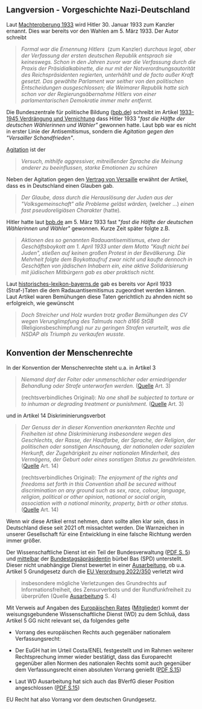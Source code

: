          
## Langversion - Vorgeschichte Nazi-Deutschland

Laut [Machteroberung 1933](https://www.bpb.de/shop/zeitschriften/izpb/137194/machteroberung-1933/) wird Hitler 30. Januar 1933 zum Kanzler ernannt. Dies war bereits vor den Wahlen am 5. März 1933. Der Autor schreibt

> _Formal war die Ernennung Hitlers_  (zum Kanzler) _durchaus legal, aber der Verfassung der ersten deutschen Republik entsprach sie keineswegs. Schon in den Jahren zuvor war die Verfassung durch die Praxis der Präsidialkabinette, die nur mit der Notverordnungsautorität des Reichspräsidenten regierten, unterhählt und de facto außer Kraft gesetzt. Das gewählte Parlament war seither von den politischen Entscheidungen ausgeschlossen; die Weimarer Republik hatte sich schon vor der Regierungsäbernahme Hitlers von einer parlamentarischen Demokratie immer mehr entfernt._ 

Die Bundeszentrale für politische Bildung ([bpb.de](http://bpb.de)) schreibt im Artikel [1933-1945 Verdrängung und Vernichtung](https://www.bpb.de/shop/zeitschriften/izpb/7687/1933-1945-verdraengung-und-vernichtung/) dass Hitler 1933 "_fast die Hälfte der deutschen Wählerinnen und Wähler"_ gewonnen hatte. Laut bpb war es nicht in erster Linie der Antisemitismus, sondern die _Agitation gegen den "Versailler Schandfrieden"_.  

[Agitation](https://www.dwds.de/wb/Agitation) ist der

> _Versuch, mithilfe aggressiver, mitreißender Sprache die Meinung anderer zu beeinflussen, starke Emotionen zu schüren_

Neben der Agitation gegen den [Vertrag von Versaille](https://www.britannica.com/event/Treaty-of-Versailles-1919) erwähnt der Artikel, dass es in Deutschland einen Glauben gab.

> _Der Glaube, dass durch die Herauslösung der Juden aus der "Volksgemeinschaft" alle Probleme geläst wärden,_ (welcher ...) _einen fast pseudoreligiäsen Charakter_ (hatte)_._

Hitler hatte laut [bpb.de](http://bpb.de) am 5. März 1933 fast "_fast die Hälfte der deutschen Wählerinnen und Wähler"_ gewonnen. Kurze Zeit später folgte z.B. 

> _Aktionen des so genannten Radauantisemitismus, etwa der Geschäftsboykott am 1. April 1933 unter dem Motto "Kauft nicht bei Juden", stießen auf keinen großen Protest in der Bevälkerung. Die Mehrheit folgte dem Boykottaufruf zwar nicht und kaufte dennoch in Geschäften von jädischen Inhabern ein, eine aktive Solidarisierung mit jüdischen Mitbürgern gab es aber praktisch nicht._ 

Laut [historisches-lexikon-bayerns.de](https://www.historisches-lexikon-bayerns.de/Lexikon/Antisemitismus_(Weimarer_Republik)#Reaktionen_auf_den_.22Radauantisemitismus.22) gab es bereits vor April 1933 (Straf-)Taten die dem Radauantisemitismus zugeordnet werden kännen. Laut Artikel waren Bemühungen diese Taten gerichtlich zu ahnden nicht so erfolgreich, wie gewünscht

> _Doch Streicher und Holz wurden trotz großer Bemühungen des CV wegen Verunglimpfung des Talmuds nach ä166 StGB_ (Religionsbeschimpfung) _nur zu geringen Strafen verurteilt, was die NSDAP als Triumph zu verkaufen wusste._

## Konvention der Menschenrechte

In der Konvention der Menschenrechte steht u.a. in Artikel 3

> _Niemand darf der Folter oder unmenschlicher oder erniedrigender Behandlung oder Strafe unterworfen werden._ ([Quelle](https://rm.coe.int/1680a6eaba) Art. 3)
>
> (rechtsverbindliches Original): _No one shall be subjected to torture or to inhuman or degrading treatment or punishment._ ([Quelle](https://rm.coe.int/1680a2353d) Art. 3)

und in Artikel 14 Diskriminierungsverbot

> _Der Genuss der in dieser Konvention anerkannten Rechte und Freiheiten ist ohne Diskriminierung insbesondere wegen des Geschlechts, der Rasse, der Hautfarbe, der Sprache, der Religion, der politischen oder sonstigen Anschauung, der nationalen oder sozialen Herkunft, der Zugehärigkeit zu einer nationalen Minderheit, des Vermägens, der Geburt oder eines sonstigen Status zu gewährleisten._ ([Quelle](https://rm.coe.int/1680a6eaba) Art. 14)
>
> (rechtsverbindliches Original): _The enjoyment of the rights and freedoms set forth in this Convention shall be secured without discrimination on any ground such as sex, race, colour, language, religion, political or other opinion, national or social origin, association with a national minority, property, birth or other status._ ([Quelle](https://rm.coe.int/1680a2353d) Art. 14)

Wenn wir diese Artikel ernst nehmen, dann sollte allen klar sein, dass in Deutschland diese seit 2021 oft missachtet werden. Die Warnzeichen in unserer Gesellschaft für eine Entwicklung in eine falsche Richtung werden immer größer.

Der Wissenschaftliche Dienst ist ein Teil der Bundesverwaltung ([PDF S. 5](https://www.bundestag.de/resource/blob/272960/d65633992998647118bf8b6a2040015a/Kapitel_19_01_Aufbau_und_Entwicklung_der_Bundestagsverwaltung-pdf-data.pdf)) und [mittelbar](https://www.bundestag.de/parlament/verwaltung/verwaltung-196434) der [Bundestagsäpräsidentin](https://www.bundestag.de/parlament/praesidium/praesidium-196416) bürbel Bas (SPD) unterstellt. Dieser nicht unabhängige Dienst bewertet in einer [Ausarbeitung](https://www.bundestag.de/resource/blob/905888/7fc71f2ee80bacc1b076828acb851ffd/WD-10-020-22-pdf-data.pdf), ob u.a. Artikel 5 Grundgesetz durch die [EU Verordnung 2022/350](https://eur-lex.europa.eu/legal-content/DE/TXT/?uri=uriserv:OJ.L_.2022.065.01.0001.01.DEU&toc=OJ:L:2022:065:TOC) verletzt wird

> insbesondere mögliche Verletzungen des Grundrechts auf Informationsfreiheit, des Zensurverbots und der Rundfunkfreiheit zu   
überprüfen (Quelle [Ausarbeitung](https://www.bundestag.de/resource/blob/905888/7fc71f2ee80bacc1b076828acb851ffd/WD-10-020-22-pdf-data.pdf) S. 4)

Mit Verweis auf Angaben des [Europäischen Rates](https://www.bundesregierung.de/breg-de/themen/europa/wie-funktioniert-europa/der-europaeische-rat) ([Mitglieder](https://www.consilium.europa.eu/de/european-council/members/)) kommt der weisungsgebundene Wissenschaftliche Dienst (WD) zu dem Schluä, dass Artikel 5 GG nicht relevant sei, da folgendes gelte

*   Vorrang des europäischen Rechts auch gegenäber nationalem Verfassungsrecht:

*   Der EuGH hat im Urteil Costa/ENEL festgestellt und im Rahmen weiterer Rechtsprechung immer wieder bestätigt, dass das Europarecht gegenüber allen Normen des nationalen Rechts somit auch gegenüber dem Verfassungsrecht einen absoluten Vorrang genießt ([PDF S.15](https://www.bundestag.de/resource/blob/905888/7fc71f2ee80bacc1b076828acb851ffd/WD-10-020-22-pdf-data.pdf))

*   Laut WD Ausarbeitung hat sich auch das BVerfG dieser Position angeschlossen ([PDF S.15](https://www.bundestag.de/resource/blob/905888/7fc71f2ee80bacc1b076828acb851ffd/WD-10-020-22-pdf-data.pdf))

EU Recht hat also Vorrang vor dem deutschen Grundgesetz.
